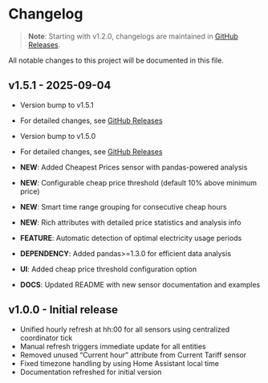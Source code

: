 # Changelog

> **Note**: Starting with v1.2.0, changelogs are maintained in [GitHub Releases](../../releases).

All notable changes to this project will be documented in this file.

## v1.5.1 - 2025-09-04
- Version bump to v1.5.1
- For detailed changes, see [GitHub Releases](../../releases/tag/v1.5.1)

- Version bump to v1.5.0
- For detailed changes, see [GitHub Releases](../../releases/tag/v1.5.0)

- **NEW**: Added Cheapest Prices sensor with pandas-powered analysis
- **NEW**: Configurable cheap price threshold (default 10% above minimum price)
- **NEW**: Smart time range grouping for consecutive cheap hours
- **NEW**: Rich attributes with detailed price statistics and analysis info
- **FEATURE**: Automatic detection of optimal electricity usage periods
- **DEPENDENCY**: Added pandas>=1.3.0 for efficient data analysis
- **UI**: Added cheap price threshold configuration option
- **DOCS**: Updated README with new sensor documentation and examples

## v1.0.0 - Initial release
- Unified hourly refresh at hh:00 for all sensors using centralized coordinator tick
- Manual refresh triggers immediate update for all entities
- Removed unused “Current hour” attribute from Current Tariff sensor
- Fixed timezone handling by using Home Assistant local time
- Documentation refreshed for initial version
